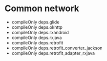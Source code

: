 # Common network

- compileOnly deps.glide
- compileOnly deps.okhttp
- compileOnly deps.rxandroid
- compileOnly deps.rxjava
- compileOnly deps.retrofit
- compileOnly deps.retrofit_converter_jackson
- compileOnly deps.retrofit_adapter_rxjava